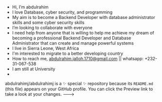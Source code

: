 - Hi, I’m abdulrahim
- I love Database, cyber security, and programming
- My aim is to become a Backend Developer with database administrator skills and some cyber security skills
- I’m looking to collaborate with everyone
- I need help from anyone that is willing to help me achieve my dream of becoming a professional Backend Developer and Database Administrator that can create and manage powerful systems
- I live in Sierra Leone, West Africa
- I'm interested to migrate to a better developing country
- How to reach me, abdulrahim.jalloh.1710@gmail.com || whatsapp: +232-31-067-538
- I am still at University
- 
abdulrahimj/abdulrahimj is a ✨ special ✨ repository because its `README.md` (this file) appears on your GitHub profile.
You can click the Preview link to take a look at your changes.
--->

